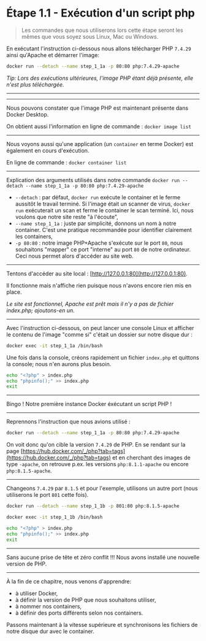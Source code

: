# Étape 1.1 - Exécution d'un script php

> Les commandes que nous utiliserons lors cette étape seront les mêmes que vous soyez sous Linux, Mac ou Windows.

En exécutant l'instruction ci-dessous nous allons télécharger PHP `7.4.29` ainsi qu'Apache et démarrer l'image:

```bash
docker run --detach --name step_1_1a -p 80:80 php:7.4.29-apache
```

*Tip: Lors des exécutions ultérieures, l'image PHP étant déjà présente, elle n'est plus téléchargée.*

----

<!-- .slide: data-background="./images/desktop_image_step_1_1.png" data-background-size="cover" class="hide_title" -->

----

Nous pouvons constater que l'image PHP est maintenant présente dans Docker Desktop.

On obtient aussi l'information en ligne de commande : `docker image list`

----

<!-- .slide: data-background="./images/desktop_container_step_1_1a.png" data-background-size="cover" -->

Nous voyons aussi qu'une application (un `container` en terme Docker) est également en cours d'exécution.

En ligne de commande : `docker container list`

----

Explication des arguments utilisés dans notre commande `docker run --detach --name step_1_1a -p 80:80 php:7.4.29-apache`

* `--detach` : par défaut, `docker run` exécute le container et le ferme aussitôt le travail terminé. Si l'image était un scanner de virus, `docker run` exécuterait un scan et ferme le container le scan terminé. Ici, nous voulons que notre site reste "à l'écoute",
* `--name step_1_1a` : juste par simplicité, donnons un nom à notre container. C'est une pratique recommandée pour identifier clairement les containers,
* `-p 80:80` : notre image PHP+Apache s'exécute sur le port `80`, nous souhaitons "mapper" ce port "interne" au port `80` de notre ordinateur. Ceci nous permet alors d'accéder au site web.

----

<!-- .slide: data-background="./images/localhost_step_1_1a_0.png" data-background-size="cover" -->

Tentons d'accéder au site local : [http://127.0.0.1:80](http://127.0.0.1:80).

Il fonctionne mais n'affiche rien puisque nous n'avons encore rien mis en place.

*Le site est fonctionnel, Apache est prêt mais il n'y a pas de fichier index.php; ajoutons-en un.*

----

Avec l'instruction ci-dessous, on peut lancer une console Linux et afficher le contenu de l'image "comme si" c'était un dossier sur notre disque dur :

```bash
docker exec -it step_1_1a /bin/bash
```

Une fois dans la console, créons rapidement un fichier `index.php` et quittons la console; nous n'en aurons plus besoin.

```bash
echo "<?php" > index.php
echo "phpinfo();" >> index.php
exit
```

----

<!-- .slide: data-background="./images/localhost_step_1_1a_1.png" data-background-size="cover" -->

Bingo ! Notre première instance Docker éxécutant un script PHP !

----

Reprennons l'instruction que nous avions utilisé :

```bash
docker run --detach --name step_1_1a -p 80:80 php:7.4.29-apache
```

On voit donc qu'on cible la version `7.4.29` de PHP. En se rendant sur la page
[https://hub.docker.com/_/php?tab=tags](https://hub.docker.com/_/php?tab=tags) et en cherchant des images de type `-apache`, on retrouve p.ex. les versions `php:8.1.1-apache` ou encore `php:8.1.5-apache`.

----

Changeons `7.4.29` par `8.1.5` et pour l'exemple, utilisons un autre port (nous utiliserons le port `801` cette fois).

```bash
docker run --detach --name step_1_1b -p 801:80 php:8.1.5-apache
```

```bash
docker exec -it step_1_1b /bin/bash
```

```bash
echo "<?php" > index.php
echo "phpinfo();" >> index.php
exit
```

----

<!-- .slide: data-background="./images/localhost_step_1_2.png" data-background-size="cover" -->

Sans aucune prise de tête et zéro conflit !!! Nous avons installé une nouvelle version de PHP.

----

<!-- .slide: data-background="./images/we-have-learned.jpg" data-background-size="cover" -->

À la fin de ce chapitre, nous venons d'apprendre:

* à utiliser Docker,
* à définir la version de PHP que nous souhaitons utiliser,
* à nommer nos containers,
* à définir des ports différents selon nos containers.

Passons maintenant à la vitesse supérieure et synchronisons les fichiers de notre disque dur avec le container.
